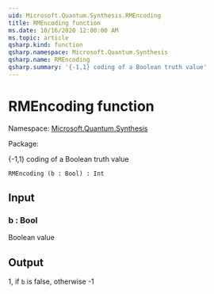 ```yaml
---
uid: Microsoft.Quantum.Synthesis.RMEncoding
title: RMEncoding function
ms.date: 10/16/2020 12:00:00 AM
ms.topic: article
qsharp.kind: function
qsharp.namespace: Microsoft.Quantum.Synthesis
qsharp.name: RMEncoding
qsharp.summary: '{-1,1} coding of a Boolean truth value'
---
```


# RMEncoding function

Namespace: [Microsoft.Quantum.Synthesis](xref:Microsoft.Quantum.Synthesis)

Package: [](https://nuget.org/packages/)


{-1,1} coding of a Boolean truth value

```Q#
RMEncoding (b : Bool) : Int
```


## Input

### b : Bool

Boolean value



## Output

1, if `b` is false, otherwise -1